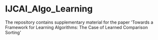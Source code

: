 # IJCAI_Algo_Learning
The repository contains supplementary material for the paper 'Towards a Framework for Learning Algorithms: The Case of Learned Comparison Sorting'
